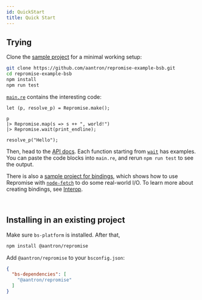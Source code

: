 ```yaml
---
id: QuickStart
title: Quick Start
---
```


## Trying

Clone the [sample project][example-bsb] for a minimal working setup:

```sh
git clone https://github.com/aantron/repromise-example-bsb.git
cd repromise-example-bsb
npm install
npm run test
```

[`main.re`][main.re] contains the interesting code:

```reason
let (p, resolve_p) = Repromise.make();

p
|> Repromise.map(s => s ++ ", world!")
|> Repromise.wait(print_endline);

resolve_p("Hello");
```

Then, head to the [API docs](API). Each function starting from [`wait`](API#wait) has examples. You can paste the code blocks into `main.re`, and rerun `npm run test` to see the output.

There is also a [sample project for bindings][example-binding], which shows how to use Repromise with [`node-fetch`][node-fetch] to do some real-world I/O. To learn more about creating bindings, see [Interop](Interop).

<br/>

## Installing in an existing project

Make sure `bs-platform` is installed. After that,

```sh
npm install @aantron/repromise
```

Add `@aantron/repromise` to your `bsconfig.json`:

```json
{
  "bs-dependencies": [
    "@aantron/repromise"
  ]
}
```

<br/>

[example-bsb]: https://github.com/aantron/repromise-example-bsb#readme
[main.re]: https://github.com/aantron/repromise-example-bsb/blob/master/main.re
[example-binding]: https://github.com/aantron/repromise-example-binding#readme
[node-fetch]: https://www.npmjs.com/package/node-fetch
